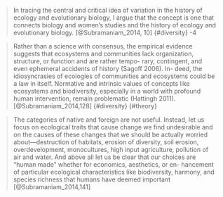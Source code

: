 
>In tracing the central and critical idea of variation in the history of ecology and evolutionary biology, I argue that the concept is one that connects biology and women’s studies and the history of ecology and evolutionary biology. [@Subramaniam_2014, 10] {#diversity} -4

> Rather than a science with consensus, the empirical evidence suggests that ecosystems and communities lack organization, structure, or function and are rather tempo- rary, contingent, and even ephemeral accidents of history (Sagoff 2006). In- deed, the idiosyncrasies of ecologies of communities and ecosystems could be a law in itself. Normative and intrinsic values of concepts like ecosystems and biodiversity, especially in a world with profound human intervention, remain problematic (Hattingh 2011). [@Subramaniam_2014,128] {#diversity} {#theory}

>The categories of native and foreign are not useful. Instead, let us focus on ecological traits that cause change we find undesirable and on the causes of these changes that we should be actually worried about—destruction of habitats, erosion of diversity, soil erosion, overdevelopment, monocultures, high input agriculture, pollution of air and water. And above all let us be clear that our choices are “human made” whether for economics, aesthetics, or en- hancement of particular ecological characteristics like biodiversity, harmony, and species richness that humans have deemed important [@Subramaniam_2014,141]
